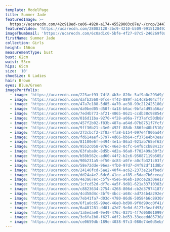 ```yaml
---
template: ModelPage
title: Summer Jade
featuredImage: >-
  https://ucarecdn.com/42c918ed-ce06-4920-a174-45529003c07e/-/crop/2447x1510/0,124/-/preview/
featuredVideo: 'https://ucarecdn.com/28083120-3bc9-4210-b509-9915128492f9/'
imageThumbnail: 'https://ucarecdn.com/6c0ad1c0-5bfe-4f27-87c5-246269f0a201/'
firstName: Summer Jade
collection: Girls
height: 156cm
measurementType: bust
bust: 62cm
waist: 53cm
hips: 65cm
size: '10'
shoeSize: 6 Ladies
hair: Brown
eyes: Blue/Green
imagePortfolio:
  - image: 'https://ucarecdn.com/223aef93-7df8-4b3e-820c-5af9a0c293d9/'
  - image: 'https://ucarecdn.com/dafb2560-0fce-4f42-889f-a14c8b404cff/'
  - image: 'https://ucarecdn.com/47a7e188-5d85-4a70-ae38-99c212425180/'
  - image: 'https://ucarecdn.com/da9bed05-d50f-4a18-b6ac-9bfa4d95a56a/'
  - image: 'https://ucarecdn.com/7ed4b773-af21-4865-8621-ccdb38c98854/'
  - image: 'https://ucarecdn.com/016d11ba-9270-4f28-a06a-7f37afc50db8/'
  - image: 'https://ucarecdn.com/457f2b02-f83b-487a-a64d-07b8751f7fcf/'
  - image: 'https://ucarecdn.com/9ff36b21-c3e0-492f-88db-386fe40bf510/'
  - image: 'https://ucarecdn.com/273cbcf2-2f8a-4fa8-b154-097e4f806ad4/'
  - image: 'https://ucarecdn.com/fd614aef-5797-4d66-bb64-cf375e4b43ea/'
  - image: 'https://ucarecdn.com/81100e6f-e494-4e1a-86a3-921ab765ef63/'
  - image: 'https://ucarecdn.com/9552c058-976c-46e3-8cfc-64f8ccb88413/'
  - image: 'https://ucarecdn.com/63faba8c-8d5b-4d2a-96a0-f702499a30f3/'
  - image: 'https://ucarecdn.com/b58b562c-ad60-44f2-b2c6-95087119b505/'
  - image: 'https://ucarecdn.com/90b231a5-ef50-4c83-a0fe-a0cfb321c03f/'
  - image: 'https://ucarecdn.com/58e72dde-96ea-4fb0-97d7-d4f92df11d8b/'
  - image: 'https://ucarecdn.com/24146fcd-5ae2-40f4-ac62-2373e21efbed/'
  - image: 'https://ucarecdn.com/dd24a4e2-6dc6-41ce-af85-c5dae7b6ceea/'
  - image: 'https://ucarecdn.com/4e3a67ec-c5f9-45e6-96eb-10cce2a30ee1/'
  - image: 'https://ucarecdn.com/1cfcd52d-df7e-4a5f-9d81-621a33710383/'
  - image: 'https://ucarecdn.com/c8823634-2754-4268-806d-cb2d37974187/'
  - image: 'https://ucarecdn.com/4cd58d4c-3bf9-4bcc-a68c-ad724b4a292e/'
  - image: 'https://ucarecdn.com/7eb41fa7-d03d-4780-86d6-50584b6c8930/'
  - image: 'https://ucarecdn.com/6f1a0c65-99ed-46e0-bd90-9f0d99cc0f41/'
  - image: 'https://ucarecdn.com/6a401281-dd81-42d7-9e0d-6127c3eafd93/'
  - image: 'https://ucarecdn.com/1a5edae0-9e49-476c-8371-4f7d05061099/'
  - image: 'https://ucarecdn.com/3c6fa1b0-f627-4df2-bd53-33eeedd85730/'
  - image: 'https://ucarecdn.com/ce0659db-189e-4038-97c3-080e74e0d5eb/'
---
```


